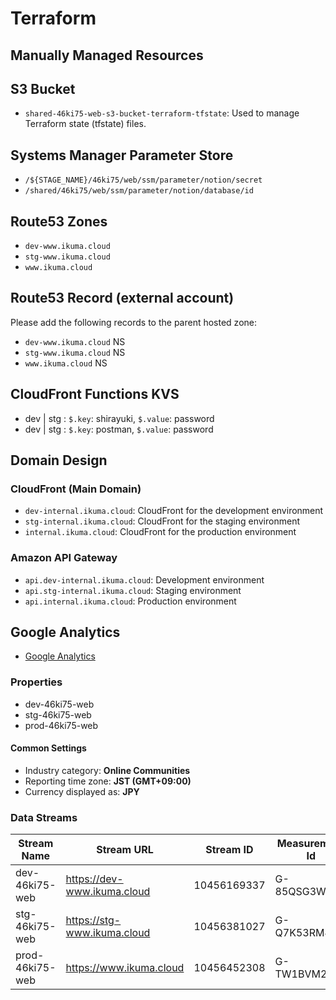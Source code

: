 # Terraform

## Manually Managed Resources

## S3 Bucket

- `shared-46ki75-web-s3-bucket-terraform-tfstate`: Used to manage Terraform state (tfstate) files.

## Systems Manager Parameter Store

- `/${STAGE_NAME}/46ki75/web/ssm/parameter/notion/secret`
- `/shared/46ki75/web/ssm/parameter/notion/database/id`

## Route53 Zones

- `dev-www.ikuma.cloud`
- `stg-www.ikuma.cloud`
- `www.ikuma.cloud`

## Route53 Record (external account)

Please add the following records to the parent hosted zone:

- `dev-www.ikuma.cloud` NS
- `stg-www.ikuma.cloud` NS
- `www.ikuma.cloud` NS

## CloudFront Functions KVS

- dev | stg : `$.key`: shirayuki, `$.value`: password
- dev | stg : `$.key`: postman, `$.value`: password

## Domain Design

### CloudFront (Main Domain)

- `dev-internal.ikuma.cloud`: CloudFront for the development environment
- `stg-internal.ikuma.cloud`: CloudFront for the staging environment
- `internal.ikuma.cloud`: CloudFront for the production environment

### Amazon API Gateway

- `api.dev-internal.ikuma.cloud`: Development environment
- `api.stg-internal.ikuma.cloud`: Staging environment
- `api.internal.ikuma.cloud`: Production environment

## Google Analytics

- [Google Analytics](https://analytics.google.com/analytics/web)

### Properties

- dev-46ki75-web
- stg-46ki75-web
- prod-46ki75-web

#### Common Settings

- Industry category: **Online Communities**
- Reporting time zone: **JST (GMT+09:00)**
- Currency displayed as: **JPY**

### Data Streams

| Stream Name     | Stream URL                    | Stream ID   | Measurement Id |
| --------------- | ----------------------------- | ----------- | -------------- |
| dev-46ki75-web  | <https://dev-www.ikuma.cloud> | 10456169337 | G-85QSG3WH5F   |
| stg-46ki75-web  | <https://stg-www.ikuma.cloud> | 10456381027 | G-Q7K53RM4VC   |
| prod-46ki75-web | <https://www.ikuma.cloud>     | 10456452308 | G-TW1BVM24YT   |
